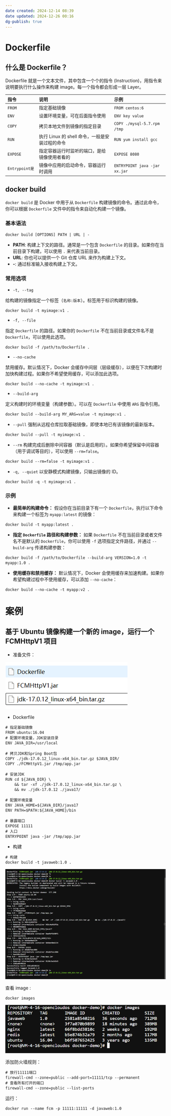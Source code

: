 ```yaml
---
date created: 2024-12-14 08:39
date updated: 2024-12-26 00:16
dg-publish: true
---
```


# Dockerfile

## 什么是 Dockerfile？

Dockerfile 就是一个文本文件，其中包含一个个的指令 (Instruction)，用指令来说明要执行什么操作来构建 image。每一个指令都会形成一层 Layer。

| 指令               | 说明                             | 示例                            |
| :--------------- | :----------------------------- | :---------------------------- |
| `FROM`           | 指定基础镜像                         | `FROM centos:6`               |
| `ENV`            | 设置环境变量，可在后面指令使用                | `ENV key value`               |
| `COPY`           | 拷贝本地文件到镜像的指定目录                 | `COPY ./mysql-5.7.rpm /tmp`   |
| `RUN`            | 执行 Linux 的 shell 命令，一般是安装过程的命令 | `RUN yum install gcc`         |
| `EXPOSE`         | 指定容器运行时监听的端口，是给镜像使用者看的         | `EXPOSE 8080`                 |
| ` Entrypoint是  ` | 镜像中应用的启动命令，容器运行时调用             | `ENTRYPOINT java -jar xx.jar` |

## docker build

`docker build` 是 Docker 中用于从 `Dockerfile` 构建镜像的命令。通过此命令，你可以根据 `Dockerfile` 文件中的指令来自动化构建一个镜像。

### 基本语法

```shell
docker build [OPTIONS] PATH | URL | -
```

- **PATH**: 构建上下文的路径。通常是一个包含 `Dockerfile` 的目录。如果你在当前目录下构建，可以使用 `.` 来代表当前目录。
- **URL**: 你也可以提供一个 Git 仓库 URL 来作为构建上下文。
- **-**: 通过标准输入接收构建上下文。

### 常用选项

- `-t, --tag`

给构建的镜像指定一个标签（`名称:版本`）。标签用于标识构建的镜像。

```shell
docker build -t myimage:v1 .
```

- `-f, --file`

指定 `Dockerfile` 的路径。如果你的 `Dockerfile` 不在当前目录或文件名不是 `Dockerfile`，可以使用此选项。

```shell
docker build -f /path/to/Dockerfile .
```

- `--no-cache`

禁用缓存。默认情况下，Docker 会缓存中间层（层级缓存），以便在下次构建时加快构建过程。如果你不希望使用缓存，可以添加此选项。

```shell
docker build --no-cache -t myimage:v1 .
```

- `--build-arg`

定义构建时的环境变量（构建参数）。可以在 `Dockerfile` 中使用 `ARG` 指令引用。

```shell
docker build --build-arg MY_ARG=value -t myimage:v1 .
```

- `--pull` 强制从远程仓库拉取基础镜像，即使本地已有该镜像的最新版本。

```shell
docker build --pull -t myimage:v1 .
```

- `--rm` 构建完成后删除中间容器（默认是启用的）。如果你希望保留中间容器（用于调试等目的），可以使用 `--rm=false`。

```shell
docker build --rm=false -t myimage:v1 .
```

- `-q, --quiet` 以安静模式构建镜像，只输出镜像的 ID。

```shell
docker build -q -t myimage:v1 .
```

### 示例

- **最简单的构建命令：** 假设你在当前目录下有一个 `Dockerfile`，执行以下命令来构建一个标签为 `myapp:latest` 的镜像：

```shell
docker build -t myapp:latest .
```

- **指定 `Dockerfile` 路径和构建参数：** 如果 `Dockerfile` 不在当前目录或者文件名不是默认的 `Dockerfile`，你可以使用 `-f` 选项指定文件路径，并通过 `--build-arg` 传递构建参数：

```shell
docker build -f /path/to/Dockerfile --build-arg VERSION=1.0 -t myapp:1.0 .
```

- **使用缓存和禁用缓存：** 默认情况下，Docker 会使用缓存来加速构建。如果你希望构建过程中不使用缓存，可以添加 `--no-cache`：

```shell
docker build --no-cache -t myapp:v2 .
```

# 案例

## 基于 Ubuntu 镜像构建一个新的 image，运行一个 FCMHttpV1 项目

- 准备文件：

![|500](https://raw.githubusercontent.com/hacket/ObsidianOSS/master/obsidian/202412142251556.png)

- Dockerfile

```shell
# 指定基础镜像
FROM ubuntu:16.04
# 配置环境变量，JDK安装目录
ENV JAVA_DIR=/usr/local

# 拷贝JDK和Spring Boot包
COPY ./jdk-17.0.12_linux-x64_bin.tar.gz $JAVA_DIR/
COPY ./FCMHttpV1.jar /tmp/app.jar

# 安装JDK
RUN cd ${JAVA_DIR} \
    && tar -xf ./jdk-17.0.12_linux-x64_bin.tar.gz \
    && mv ./jdk-17.0.12 ./java17/

# 配置环境变量
ENV JAVA_HOME=${JAVA_DIR}/java17
ENV PATH=$PATH:${JAVA_HOME}/bin

# 暴露端口
EXPOSE 11111
# 入口
ENTRYPOINT java -jar /tmp/app.jar
```

- 构建

```shell
# 构建
docker build -t javaweb:1.0 .
```

![](https://raw.githubusercontent.com/hacket/ObsidianOSS/master/obsidian/202412142229143.png)

查看 image :

```shell
docker images
```

![|500](https://raw.githubusercontent.com/hacket/ObsidianOSS/master/obsidian/202412142231744.png)

添加防火墙规则：

```shell
# 放行11111端口
firewall-cmd --zone=public --add-port=11111/tcp --permanent
# 查看所有打开的端口
firewall-cmd --zone=public --list-ports
```

运行：

```shell
docker run --name fcm -p 11111:11111 -d javaweb:1.0
```
